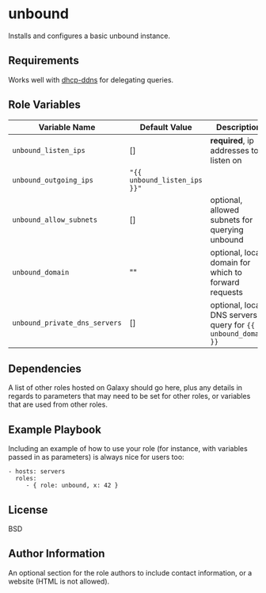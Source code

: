 unbound
=========

Installs and configures a basic unbound instance.

Requirements
------------

Works well with [dhcp-ddns](https://github.com/ThreeFx/ansible-dhcp-ddns) for
delegating queries.

Role Variables
--------------

| Variable Name | Default Value | Description |
--------------- |---------------|--------------
 `unbound_listen_ips`| [] | **required**, ip addresses to listen on
 `unbound_outgoing_ips`| `"{{ unbound_listen_ips }}"`
 `unbound_allow_subnets`| [] | optional, allowed subnets for querying unbound
 `unbound_domain`| "" | optional, local domain for which to forward requests
 `unbound_private_dns_servers`| [] | optional, local DNS servers to query for `{{ unbound_domain }}`

Dependencies
------------

A list of other roles hosted on Galaxy should go here, plus any details in
regards to parameters that may need to be set for other roles, or variables that
are used from other roles.

Example Playbook
----------------

Including an example of how to use your role (for instance, with variables
passed in as parameters) is always nice for users too:

    - hosts: servers
      roles:
         - { role: unbound, x: 42 }

License
-------

BSD

Author Information
------------------

An optional section for the role authors to include contact information, or a
website (HTML is not allowed).

